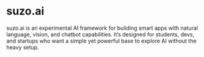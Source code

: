 # suzo.ai
suzo.ai is an experimental AI framework for building smart apps with natural language, vision, and chatbot capabilities. It’s designed for students, devs, and startups who want a simple yet powerful base to explore AI without the heavy setup.
